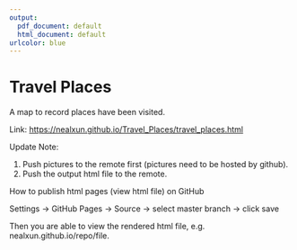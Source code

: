 ```yaml
---
output:
  pdf_document: default
  html_document: default
urlcolor: blue
---
```

# Travel Places
A map to record places have been visited.

Link: https://nealxun.github.io/Travel_Places/travel_places.html

Update Note:
1. Push pictures to the remote first (pictures need to be hosted by github).
2. Push the output html file to the remote.

How to publish html pages (view html file) on GitHub

Settings -> GitHub Pages -> Source -> select master branch -> click save

Then you are able to view the rendered html file, e.g. nealxun.github.io/repo/file.
